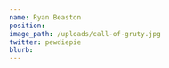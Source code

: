 ```yaml
---
name: Ryan Beaston
position:
image_path: /uploads/call-of-gruty.jpg
twitter: pewdiepie
blurb:
---
```

